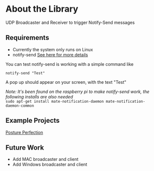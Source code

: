 # About the Library
UDP Broadcaster and Receiver to trigger Notify-Send messages 

## Requirements
- Currently the system only runs on Linux
- notify-send [See here for more details](http://vaskovsky.net/notify-send/linux.html)

You can test notify-send is working with a simple command like 

`notify-send "Test"` 

A pop up should appear on your screen, with the text "Test" 

_Note: It's been found on the raspberry pi to make notify-send work, the following installs are also needed_  
`sudo apt-get install mate-notification-daemon mate-notification-daemon-common`

## Example Projects
[Posture Perfection](https://github.com/ESE-Peasy/PosturePerfection)

## Future Work
- Add MAC broadcaster and client  
- Add Windows broadcaster and client  

